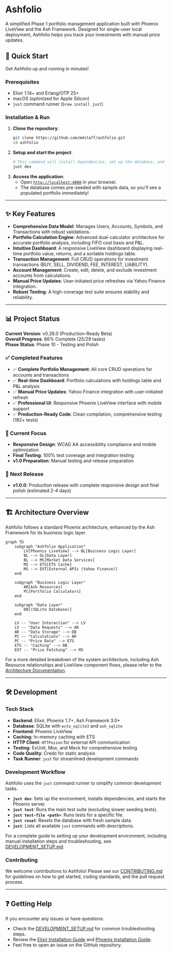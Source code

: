 # Ashfolio

A simplified Phase 1 portfolio management application built with Phoenix LiveView and the Ash Framework. Designed for single-user local deployment, Ashfolio helps you track your investments with manual price updates.

## 🚀 Quick Start

Get Ashfolio up and running in minutes!

### Prerequisites

*   Elixir 1.14+ and Erlang/OTP 25+
*   macOS (optimized for Apple Silicon)
*   `just` command runner (`brew install just`)

### Installation & Run

1.  **Clone the repository**:
    ```bash
    git clone https://github.com/mdstaff/ashfolio.git
    cd ashfolio
    ```
2.  **Setup and start the project**:
    ```bash
    # This command will install dependencies, set up the database, and start the Phoenix server.
    just dev
    ```
3.  **Access the application**:
    *   Open [`http://localhost:4000`](http://localhost:4000) in your browser.
    *   The database comes pre-seeded with sample data, so you'll see a populated portfolio immediately!

---

## ✨ Key Features

*   **Comprehensive Data Model**: Manages Users, Accounts, Symbols, and Transactions with robust validations.
*   **Portfolio Calculation Engine**: Advanced dual-calculator architecture for accurate portfolio analysis, including FIFO cost basis and P&L.
*   **Intuitive Dashboard**: A responsive LiveView dashboard displaying real-time portfolio value, returns, and a sortable holdings table.
*   **Transaction Management**: Full CRUD operations for investment transactions (BUY, SELL, DIVIDEND, FEE, INTEREST, LIABILITY).
*   **Account Management**: Create, edit, delete, and exclude investment accounts from calculations.
*   **Manual Price Updates**: User-initiated price refreshes via Yahoo Finance integration.
*   **Robust Testing**: A high-coverage test suite ensures stability and reliability.

---

## 📊 Project Status

**Current Version**: v0.26.0 (Production-Ready Beta)  
**Overall Progress**: 86% Complete (25/29 tasks)  
**Phase Status**: Phase 10 - Testing and Polish  

### ✅ Completed Features
- ✅ **Complete Portfolio Management**: All core CRUD operations for accounts and transactions
- ✅ **Real-time Dashboard**: Portfolio calculations with holdings table and P&L analysis  
- ✅ **Manual Price Updates**: Yahoo Finance integration with user-initiated refresh
- ✅ **Professional UI**: Responsive Phoenix LiveView interface with mobile support
- ✅ **Production-Ready Code**: Clean compilation, comprehensive testing (192+ tests)

### 🔄 Current Focus
- **Responsive Design**: WCAG AA accessibility compliance and mobile optimization
- **Final Testing**: 100% test coverage and integration testing
- **v1.0 Preparation**: Manual testing and release preparation

### 🎯 Next Release
- **v1.0.0**: Production release with complete responsive design and final polish (estimated 2-4 days)

---

## 🏗️ Architecture Overview

Ashfolio follows a standard Phoenix architecture, enhanced by the Ash Framework for its business logic layer.

```mermaid
graph TD
    subgraph "Ashfolio Application"
        LV[Phoenix LiveView] --> BL[Business Logic Layer]
        BL --> DL[Data Layer]
        BL --> MS[Market Data Services]
        MS --> ETS[ETS Cache]
        MS --> EXT[External APIs (Yahoo Finance)]
    end

    subgraph "Business Logic Layer"
        AR[Ash Resources]
        PC[Portfolio Calculators]
    end

    subgraph "Data Layer"
        DB[(SQLite Database)]
    end

    LV -- "User Interaction" --> LV
    LV -- "Data Requests" --> AR
    AR -- "Data Storage" --> DB
    PC -- "Calculations" --> AR
    PC -- "Price Data" --> ETS
    ETS -- "Caching" --> DB
    EXT -- "Price Fetching" --> MS
```

For a more detailed breakdown of the system architecture, including Ash Resource relationships and LiveView component flows, please refer to the [Architecture Documentation](docs/ARCHITECTURE.md).

---

## 🛠️ Development

### Tech Stack

*   **Backend**: Elixir, Phoenix 1.7+, Ash Framework 3.0+
*   **Database**: SQLite with `ecto_sqlite3` and `ash_sqlite`
*   **Frontend**: Phoenix LiveView
*   **Caching**: In-memory caching with ETS
*   **HTTP Client**: `HTTPoison` for external API communication
*   **Testing**: ExUnit, Mox, and Meck for comprehensive testing
*   **Code Quality**: Credo for static analysis
*   **Task Runner**: `just` for streamlined development commands

### Development Workflow

Ashfolio uses the `just` command runner to simplify common development tasks.

*   **`just dev`**: Sets up the environment, installs dependencies, and starts the Phoenix server.
*   **`just test`**: Runs the main test suite (excluding slower seeding tests).
*   **`just test-file <path>`**: Runs tests for a specific file.
*   **`just reset`**: Resets the database with fresh sample data.
*   **`just`**: Lists all available `just` commands with descriptions.

For a complete guide to setting up your development environment, including manual installation steps and troubleshooting, see [DEVELOPMENT_SETUP.md](docs/DEVELOPMENT_SETUP.md).

### Contributing

We welcome contributions to Ashfolio! Please see our [CONTRIBUTING.md](CONTRIBUTING.md) for guidelines on how to get started, coding standards, and the pull request process.

---

## ❓ Getting Help

If you encounter any issues or have questions:

*   Check the [DEVELOPMENT_SETUP.md](docs/DEVELOPMENT_SETUP.md) for common troubleshooting steps.
*   Review the [Elixir Installation Guide](https://elixir-lang.org/install.html) and [Phoenix Installation Guide](https://hexdocs.pm/phoenix/installation.html).
*   Feel free to open an issue on the GitHub repository.